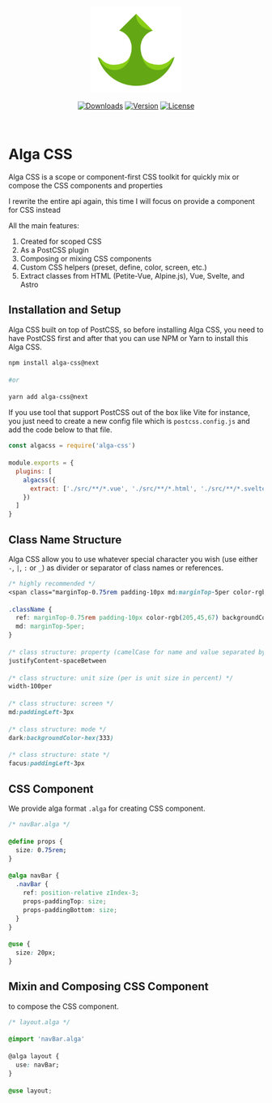 <p align="center">
  <a href="https://algacss.gitlab.io/docs/" target="_blank" rel="noopener noreferrer">
    <img width="180" src="alga-css-logo.png" alt="Alga CSS logo">
  </a>
</p>

<p align="center">
  <a href="https://npmcharts.com/compare/alga-css?minimal=true"><img src="https://img.shields.io/npm/dm/alga-css.svg?sanitize=true" alt="Downloads"></a>
  <a href="https://www.npmjs.com/package/alga-css"><img src="https://img.shields.io/npm/v/alga-css.svg?sanitize=true" alt="Version"></a>
  <a href="https://www.npmjs.com/package/alga-css"><img src="https://img.shields.io/npm/l/alga-css.svg?sanitize=true" alt="License"></a>
</p>
<br/>

# Alga CSS
Alga CSS is a scope or component-first CSS toolkit for quickly mix or compose the CSS components and properties

I rewrite the entire api again, this time I will focus on provide a component for CSS instead

All the main features:
1. Created for scoped CSS
2. As a PostCSS plugin
3. Composing or mixing CSS components
5. Custom CSS helpers (preset, define, color, screen, etc.)
6. Extract classes from HTML (Petite-Vue, Alpine.js), Vue, Svelte, and Astro

## Installation and Setup
Alga CSS built on top of PostCSS, so before installing Alga CSS, you need to have PostCSS first and after that you can use NPM or Yarn to install this Alga CSS.

```sh
npm install alga-css@next

#or

yarn add alga-css@next
```

If you use tool that support PostCSS out of the box like Vite for instance, you just need to create a new config file which is `postcss.config.js` and add the code below to that file.

```js
const algacss = require('alga-css')

module.exports = {
  plugins: [
    algacss({
      extract: ['./src/**/*.vue', './src/**/*.html', './src/**/*.svelte', './src/**/*.astro']
    })
  ]
}
```

## Class Name Structure
Alga CSS allow you to use whatever special character you wish (use either `-`, `|`, `:` or `_`) as divider or separator of class names or references.

```css
/* highly recommended */
<span class="marginTop-0.75rem padding-10px md:marginTop-5per color-rgb(205,45,67) backgroundColor-hex(fff)"></span>

.className {
  ref: marginTop-0.75rem padding-10px color-rgb(205,45,67) backgroundColor-hex(fff);
  md: marginTop-5per;
}

/* class structure: property (camelCase for name and value separated by - or dash) */
justifyContent-spaceBetween

/* class structure: unit size (per is unit size in percent) */
width-100per

/* class structure: screen */
md:paddingLeft-3px

/* class structure: mode */
dark:backgroundColor-hex(333)

/* class structure: state */
facus:paddingLeft-3px
```

## CSS Component
We provide alga format `.alga` for creating CSS component.

```css
/* navBar.alga */

@define props {
  size: 0.75rem;
}

@alga navBar {
  .navBar {
    ref: position-relative zIndex-3;
    props-paddingTop: size;
    props-paddingBottom: size;
  }
}

@use {
  size: 20px;
}
```

## Mixin and Composing CSS Component
to compose the CSS component.

```css
/* layout.alga */

@import 'navBar.alga'

@alga layout {
  use: navBar;
}

@use layout;
```

